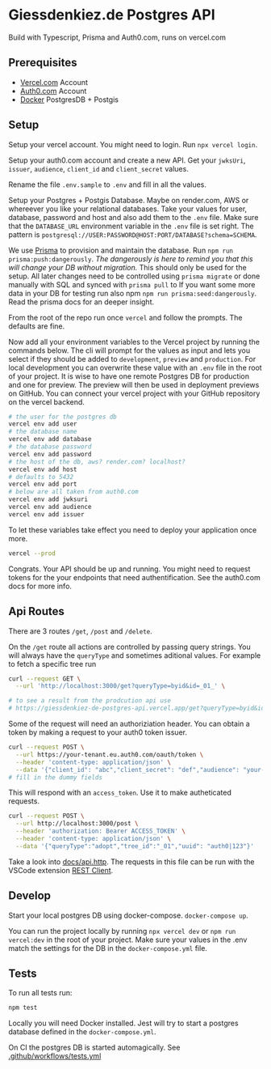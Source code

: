 # Giessdenkiez.de Postgres API

Build with Typescript, Prisma and Auth0.com, runs on vercel.com

## Prerequisites

- [Vercel.com](https://vercel.com) Account
- [Auth0.com](https://auth0.com) Account
- [Docker](https://www.docker.com/) PostgresDB + Postgis

## Setup 


Setup your vercel account. You might need to login. Run `npx vercel login`.

Setup your auth0.com account and create a new API. Get your `jwksUri`, `issuer`, `audience`, `client_id` and `client_secret` values.

Rename the file `.env.sample` to `.env` and fill in all the values.

Setup your Postgres + Postgis Database. Maybe on render.com, AWS or whereever you like your relational databases. Take your values for user, database, password and host and also add them to the `.env` file. Make sure that the `DATABASE_URL` environment variable in the `.env` file is set right. The pattern is `postgresql://USER:PASSWORD@HOST:PORT/DATABASE?schema=SCHEMA`.


We use [Prisma](https://www.prisma.io/) to provision and maintain the database. Run `npm run prisma:push:dangerously`. *The dangerously is here to remind you that this will change your DB without migration.* This should only be used for the setup. All later changes need to be controlled using `prisma migrate` or done manually with SQL and synced with `prisma pull` to 
If you want some more data in your DB for testing run also npm `npm run prisma:seed:dangerously`. Read the prisma docs for an deeper insight.

From the root of the repo run once `vercel` and follow the prompts. The defaults are fine.

Now add all your environment variables to the Vercel project by running the commands below. The cli will prompt for the values as input and lets you select if they should be added to `development`, `preview` and `production`. For local development you can overwrite these value with an `.env` file in the root of your project. It is wise to have one remote Postgres DB for production and one for preview. The preview will then be used in deployment previews on GitHub. You can connect your vercel project with your GitHub repository on the vercel backend.

```bash
# the user for the postgres db
vercel env add user
# the database name
vercel env add database
# the database password
vercel env add password
# the host of the db, aws? render.com? localhost?
vercel env add host
# defaults to 5432
vercel env add port
# below are all taken from auth0.com
vercel env add jwksuri
vercel env add audience
vercel env add issuer
```

To let these variables take effect you need to deploy your application once more.

```bash
vercel --prod
```

Congrats. Your API should be up and running. You might need to request tokens for the your endpoints that need authentification. See the auth0.com docs for more info.

## Api Routes

There are 3 routes `/get`, `/post` and `/delete`.

On the `/get` route all actions are controlled by passing query strings. You will always have the `queryType` and sometimes aditional values. For example to fetch a specific tree run

```bash
curl --request GET \
  --url 'http://localhost:3000/get?queryType=byid&id=_01_' \

# to see a result from the prodcution api use
# https://giessdenkiez-de-postgres-api.vercel.app/get?queryType=byid&id=_0001wka6l
```

Some of the request will need an authoriziation header. You can obtain a token by making a request to your auth0 token issuer.

```bash
curl --request POST \
  --url https://your-tenant.eu.auth0.com/oauth/token \
  --header 'content-type: application/json' \
  --data '{"client_id": "abc","client_secret": "def","audience": "your-audience","grant_type": "client_credentials"}'
# fill in the dummy fields
```

This will respond with an `access_token`. Use it to make autheticated requests.

```bash
curl --request POST \
  --url http://localhost:3000/post \
  --header 'authorization: Bearer ACCESS_TOKEN' \
  --header 'content-type: application/json' \
  --data '{"queryType":"adopt","tree_id":"_01","uuid": "auth0|123"}'
```

Take a look into [docs/api.http](./docs/api.http). The requests in this file can be run with the VSCode extension [REST Client](https://marketplace.visualstudio.com/items?itemName=humao.rest-client).


## Develop

Start your local postgres DB using docker-compose. `docker-compose up`.

You can run the project locally by running `npx vercel dev` or `npm run vercel:dev` in the root of your project. Make sure your values in the .env match the settings for the DB in the `docker-compose.yml` file.


## Tests

To run all tests run:

```bash
npm test
```

Locally you will need Docker installed. Jest will try to start a postgres database defined in the `docker-compose.yml`.

On CI the postgres DB is started automagically. See [.github/workflows/tests.yml](.github/workflows/tests.yml)

<!-- redeploy dev 2021-03-15 16:00:51 -->
